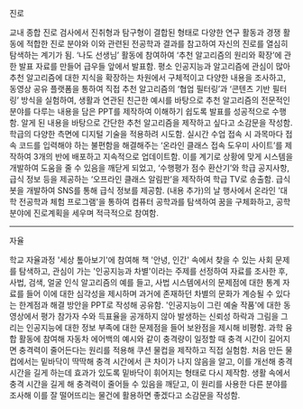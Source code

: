 진로

교내 종합 진로 검사에서 진취형과 탐구형이 결합된 형태로 다양한 연구 활동과 경쟁 활동에 적합한 진로 분야와 이와 관련된 전공학과 결과를 참고하여 자신의 진로를 열심히 탐색하는 계기가 됨. ‘나도 선생님’ 활동에 참여하여 ‘추천 알고리즘의 원리와 확장’에 관한 발표 자료를 만들어 급우들 앞에서 발표함. 평소 인공지능과 알고리즘에 관심이 많아 추천 알고리즘에 대한 지식을 확장하는 차원에서 구체적이고 다양한 내용을 조사하고, 동영상 공유 플랫폼을 통하여 직접 추천 알고리즘의 ‘협업 필터링’과 ‘콘텐츠 기반 필터링’ 방식을 실험하여, 생활과 연관된 친근한 예시를 바탕으로 추천 알고리즘의 전문적인 분야를 다루는 내용을 담은 PPT를 제작하여 이해하기 쉽도록 발표를 성공적으로 수행함. 알게 된 내용을 바탕으로 간단한 추천 알고리즘을 제작하고 싶다고 소감문을 작성함. 학급의 다양한 측면에 디지털 기술을 적용하려 시도함. 실시간 수업 접속 시 과목마다 접속 코드를 입력해야 하는 불편함을 해결해주는 ‘온라인 클래스 접속 도우미 사이트’를 제작하여 3개의 반에 배포하고 지속적으로 업데이트함. 이를 계기로 상황에 맞게 시스템을 개발하여 도움을 줄 수 있음을 깨닫게 되었고, ‘수행평가 점수 환산기’와 학급 공지사항, 급식 정보 등을 제공하는 ‘오프라인 클래스 알림판’을 제작하여 학급 TV로 송출함. 급식 봇을 개발하여 SNS를 통해 급식 정보를 제공함. (내용 추가)의 날 행사에서 온라인 '대학 전공학과 체험 프로그램'을 통하여 컴퓨터 공학과를 탐색하여 꿈을 구체화하고, 공학 분야에 진로계획을 세우며 적극적으로 참여함.

--------


자율

학교 자율과정 '세상 톺아보기'에 참여해 책 '안녕, 인간' 속에서 찾을 수 있는 사회 문제를 탐색하고, 관심이 가는 '인공지능과 차별'이라는 주제를 선정하여 자료를 조사한 후, 사법, 검색, 얼굴 인식 알고리즘의 예를 들고, 사법 시스템에서의 문제점에 대한 통계 자료를 들어 이에 대한 심각성을 제시하며 과거에 존재하던 차별의 문화가 계승될 수 있다는 한계점과 해결 방안을 PPT로 작성해 공유함. '인공지능이 그린 예술 작품'에 대한 동영상에서 평가 참가자 수와 득표율을 공개하지 않아 발생하는 신뢰성 하락과 그림을 그리는 인공지능에 대한 정보 부족에 대한 문제점을 들어 보완점을 제시해 비평함. 과학 융합 활동에 참여해 자동차 에어백의 예시와 같이 충격량이 일정할 때 충격 시간이 길어지면 충격력이 줄어든다는 원리를 적용해 쿠션 물컵을 제작하고 직접 실험함. 처음 만든 물컵에서는 밑바닥이 딱딱해 충격 시간에서 큰 차이가 나지 않음을 알고, 이를 개선해 충격 시간을 길게 하는데 효과가 있도록 밑바닥이 휘어지는 형태로 다시 제작함. 생활 속에서 충격 시간을 길게 해 충격력이 줄어들 수 있음을 깨닫고, 이 원리를 사용한 다른 분야를 조사해 이를 잘 떨어뜨리는 물건에 활용하면 좋겠다고 소감문을 작성함.
